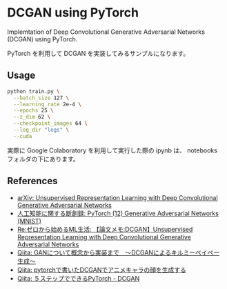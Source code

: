 # DCGAN using PyTorch

Implemtation of Deep Convolutional Generative Adversarial Networks (DCGAN) using PyTorch.

PyTorch を利用して DCGAN を実装してみるサンプルになります。

## Usage

```sh
python train.py \
  --batch_size 127 \
  --learning_rate 2e-4 \
  --epochs 25 \
  --z_dim 62 \
  --checkpoint_images 64 \
  --log_dir "logs" \
  --cuda
```

実際に Google Colaboratory を利用して実行した際の ipynb は、
notebooks フォルダの下にあります。

## References

* [arXiv: Unsupervised Representation Learning with Deep Convolutional Generative Adversarial Networks][arxiv]
* [人工知能に関する断創録: PyTorch (12) Generative Adversarial Networks (MNIST)][aidiary]
* [Re:ゼロから始めるML生活: 【論文メモ:DCGAN】Unsupervised Representation Learning with Deep Convolutional Generative Adversarial Networks][tsunotsuno]
* [Qiita: GANについて概念から実装まで　～DCGANによるキルミーベイベー生成～][taku]
* [Qiita: pytorchで書いたDCGANでアニメキャラの顔を生成する][phyblas]
* [Qiita: ５ステップでできるPyTorch - DCGAN][hokuto]

[aidiary]: http://aidiary.hatenablog.com/entry/20180304/1520172429
[arxiv]: https://arxiv.org/abs/1511.06434
[hokuto]: https://qiita.com/hokuto_HIRANO/items/7381095aaee668513487
[phyblas]: https://qiita.com/phyblas/items/bcab394e1387f15f66ee
[taku]: https://qiita.com/taku-buntu/items/0093a68bfae0b0ff879d
[tsunotsuno]: https://tsunotsuno.hatenablog.com/entry/dcgan

